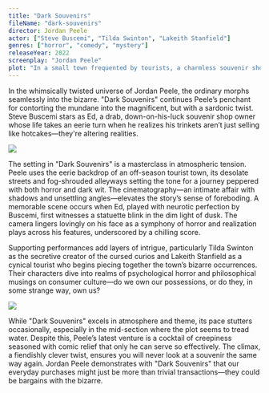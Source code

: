 ```yaml
---
title: "Dark Souvenirs"
fileName: "dark-souvenirs"
director: Jordan Peele
actor: ["Steve Buscemi", "Tilda Swinton", "Lakeith Stanfield"]
genres: ["horror", "comedy", "mystery"]
releaseYear: 2022
screenplay: "Jordan Peele"
plot: "In a small town frequented by tourists, a charmless souvenir shop owner (Steve Buscemi) discovers his knick-knacks hold sinister secrets."
---
```


In the whimsically twisted universe of Jordan Peele, the ordinary morphs seamlessly into the bizarre. "Dark Souvenirs" continues Peele’s penchant for contorting the mundane into the magnificent, but with a sardonic twist. Steve Buscemi stars as Ed, a drab, down-on-his-luck souvenir shop owner whose life takes an eerie turn when he realizes his trinkets aren’t just selling like hotcakes—they're altering realities. 

![](/dark-souvenirs-1.webp)

The setting in "Dark Souvenirs" is a masterclass in atmospheric tension. Peele uses the eerie backdrop of an off-season tourist town, its desolate streets and fog-shrouded alleyways setting the tone for a journey peppered with both horror and dark wit. The cinematography—an intimate affair with shadows and unsettling angles—elevates the story’s sense of foreboding. A memorable scene occurs when Ed, played with neurotic perfection by Buscemi, first witnesses a statuette blink in the dim light of dusk. The camera lingers lovingly on his face as a symphony of horror and realization plays across his features, underscored by a chilling score.

Supporting performances add layers of intrigue, particularly Tilda Swinton as the secretive creator of the cursed curios and Lakeith Stanfield as a cynical tourist who begins piecing together the town’s bizarre occurrences. Their characters dive into realms of psychological horror and philosophical musings on consumer culture—do we own our possessions, or do they, in some strange way, own us?

![](/dark-souvenirs-2.webp)

While "Dark Souvenirs" excels in atmosphere and theme, its pace stutters occasionally, especially in the mid-section where the plot seems to tread water. Despite this, Peele’s latest venture is a cocktail of creepiness seasoned with comic relief that only he can serve so effectively. The climax, a fiendishly clever twist, ensures you will never look at a souvenir the same way again. Jordan Peele demonstrates with "Dark Souvenirs" that our everyday purchases might just be more than trivial transactions—they could be bargains with the bizarre.
